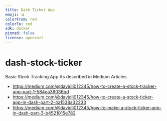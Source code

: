 ```yaml
---
title: Dash Ticker App
emoji: 📊
colorFrom: red
colorTo: red
sdk: docker
pinned: false
license: openrail
---
```


# dash-stock-ticker
Basic Stock Tracking App As described in Medium Articles

* https://medium.com/@davidli012345/how-to-create-a-stock-tracker-app-part-1-584ea38036bd
* https://medium.com/@davidli012345/how-to-create-a-stock-ticker-app-in-dash-part-2-4a1538a32233
* https://medium.com/@davidli012345/how-to-make-a-stock-ticker-app-in-dash-part-3-b4521015e782
